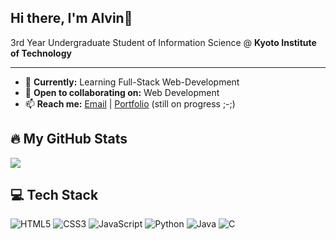 ## Hi there, I'm Alvin👋

<!--
**alvinlienardi/alvinlienardi** is a ✨ _special_ ✨ repository because its `README.md` (this file) appears on your GitHub profile.

Here are some ideas to get you started:

- 🔭 I’m currently working on ...
- 🌱 I’m currently learning ...
- 👯 I’m looking to collaborate on ...
- 🤔 I’m looking for help with ...
- 💬 Ask me about ...
- 📫 How to reach me: ...
- 😄 Pronouns: ...
- ⚡ Fun fact: ...
-->

3rd Year Undergraduate Student of Information Science @ **Kyoto Institute of Technology**

---

* 🚀 **Currently:** Learning Full-Stack Web-Development
* 🤝 **Open to collaborating on:** Web Development
* 📫 **Reach me:** [Email](mailto:lienardialvinsebastian@gmail.com) | [Portfolio](https://alvinlienardi.github.io/portfolio/) (still on progress ;-;)

## 🔥 My GitHub Stats
<!-- GitHub stats from https://github.com/anuraghazra/github-readme-stats -->
![](https://github-readme-stats.vercel.app/api?username=alvinlienardi&show_icons=true&theme=dark&rank_icon=github)<br/>

## 💻 Tech Stack
<!-- Badges from https://github.com/Ileriayo/markdown-badges -->
![HTML5](https://img.shields.io/badge/html5-%23E34F26.svg?style=for-the-badge&logo=html5&logoColor=white)
![CSS3](https://img.shields.io/badge/css3-%231572B6.svg?style=for-the-badge&logo=css3&logoColor=white)
![JavaScript](https://img.shields.io/badge/javascript-%23323330.svg?style=for-the-badge&logo=javascript&logoColor=%23F7DF1E)
![Python](https://img.shields.io/badge/python-3670A0?style=for-the-badge&logo=python&logoColor=ffdd54)
![Java](https://img.shields.io/badge/java-%23ED8B00.svg?style=for-the-badge&logo=openjdk&logoColor=white)
![C](https://img.shields.io/badge/c-%2300599C.svg?style=for-the-badge&logo=c&logoColor=white)
